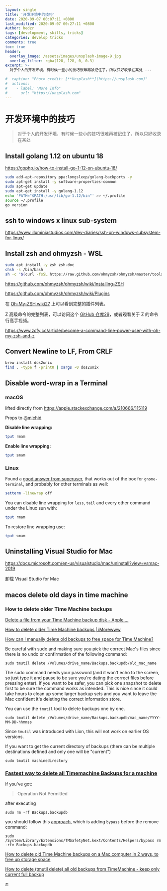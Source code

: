 ```yaml
---
layout: single
title: '开发环境中的技巧'
date: 2020-09-07 00:07:11 +0800
last_modified: 2020-09-07 00:27:11 +0800
Author: hedzr
tags: [development, skills, tricks]
categories: develop tricks
comments: true
toc: true
header:
  overlay_image: /assets/images/unsplash-image-9.jpg
  overlay_filter: rgba(128, 128, 0, 0.3)
excerpt: >-
  对于个人的开发环境，有时候一些小的技巧很难再被记住了，所以只好收录在某处 ...

#  caption: "Photo credit: [**Unsplash**](https://unsplash.com)"
#  actions:
#    - label: "More Info"
#      url: "https://unsplash.com"
---
```




# 开发环境中的技巧

> 对于个人的开发环境，有时候一些小的技巧很难再被记住了，所以只好收录在某处

>
>
>
>
> 





## Install golang 1.12 on ubuntu 18

https://gophp.io/how-to-install-go-1-12-on-ubuntu-18/

```bash
sudo add-apt-repository ppa:longsleep/golang-backports -y
sudo apt-get install -y software-properties-common
sudo apt-get update 
sudo apt-get install -y golang-1.12
echo 'PATH="$PATH:/usr/lib/go-1.12/bin"' >> ~/.profile
source ~/.profile
go version
```



## ssh to windows x linux sub-system

https://www.illuminiastudios.com/dev-diaries/ssh-on-windows-subsystem-for-linux/



## Install zsh and ohmyzsh - WSL

```bash
sudo apt install -y zsh zsh-doc
chsh -s /bin/bash
sh -c "$(curl -fsSL https://raw.github.com/ohmyzsh/ohmyzsh/master/tools/install.sh)"
```

https://github.com/ohmyzsh/ohmyzsh/wiki/Installing-ZSH

https://github.com/ohmyzsh/ohmyzsh/wiki/Plugins

在 [Oh-My-ZSH wiki](https://github.com/robbyrussell/oh-my-zsh/wiki/Plugins)[27](https://www.zcfy.cc/article/become-a-command-line-power-user-with-oh-my-zsh-and-z#27) 上可以看到完整的插件列表。

Z 高级命令的完整列表，可以访问这个 [GitHub 仓库](https://github.com/rupa/z)[29](https://www.zcfy.cc/article/become-a-command-line-power-user-with-oh-my-zsh-and-z#29)，或者观看关于 Z 的命令行高手视频。

https://www.zcfy.cc/article/become-a-command-line-power-user-with-oh-my-zsh-and-z







## Convert Newline to LF, From CRLF



```bash
brew install dos2unix
find . -type f -print0 | xargs -0 dos2unix
```



## Disable word-wrap in a Terminal



### macOS

lifted directly from https://apple.stackexchange.com/a/210666/115119

Props to [@michid](https://apple.stackexchange.com/users/13158/michid)

**Disable line wrapping:**

```bash
tput rmam
```

**Enable line wrapping:**

```bash
tput smam
```



### Linux

Found a [good answer from superuser](https://superuser.com/a/600694/134634), that works out of the box for `gnome-terminal`, and probably for other terminals as well:

```bash
setterm -linewrap off
```



You can disable line wrapping for `less`, `tail` and every other command under the Linux sun with:

```bash
tput rmam
```

To restore line wrapping use:

```bash
tput smam
```









## Uninstalling Visual Studio for Mac

https://docs.microsoft.com/en-us/visualstudio/mac/uninstall?view=vsmac-2019

卸载 Visual Studio for Mac







## macos delete old days in time machine

### How to delete older Time Machine backups

[Delete a file from your Time Machine backup disk - Apple ...](https://support.apple.com/guide/mac-help/delete-a-file-time-machine-backup-disk-mh26863/mac)

[How to delete older Time Machine backups | iMorewww](https://www.imore.com/how-delete-older-time-machine-backups)

[How can I manually delete old backups to free space for Time Machine?](https://apple.stackexchange.com/questions/39287/how-can-i-manually-delete-old-backups-to-free-space-for-time-machine)

Be careful with sudo and making sure you pick the correct Mac's files since there is no undo or confirmation of the following command:

```
sudo tmutil delete /Volumes/drive_name/Backups.backupdb/old_mac_name
```

The sudo command needs your password (and it won't echo to the screen, so just type it and pause to be sure you're dating the correct files before pressing enter). If you want to be safer, you can pick one snapshot to delete first to be sure the command works as intended. This is nice since it could take hours to clean up some larger backup sets and you want to leave the Mac confident it's deleting the correct information store.

You can use the `tmutil` tool to delete backups one by one.

```
sudo tmutil delete /Volumes/drive_name/Backups.backupdb/mac_name/YYYY-MM-DD-hhmmss
```

Since `tmutil` was introduced with Lion, this will not work on earlier OS versions.

If you want to get the current directory of backups (there can be multiple destinations defined and only one will be "current")

```
sudo tmutil machinedirectory
```



### [Fastest way to delete all Timemachine Backups for a machine](https://apple.stackexchange.com/questions/33314/fastest-way-to-delete-all-timemachine-backups-for-a-machine)

If you've got:

> Operation Not Permitted

after executing

```
sudo rm -rf Backups.backupdb
```

you should follow this [approach](https://superuser.com/questions/162690/how-can-i-delete-time-machine-files-using-the-commandline/387464#387464), which is adding `bypass` before the remove command:

```
sudo /System/Library/Extensions/TMSafetyNet.kext/Contents/Helpers/bypass rm -rfv Backups.backupdb
```



[How to delete old Time Machine backups on a Mac computer in 2 ways, to free up storage space](https://www.businessinsider.com/how-to-delete-backups-on-mac)

[How to delete (tmutil delete) all old backups from TimeMachine - keep only current full backup](https://apple.stackexchange.com/questions/281614/how-to-delete-tmutil-delete-all-old-backups-from-timemachine-keep-only-curre)







🔚